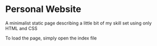 # Personal Website

A minimalist static page describing a little bit of my skill set using only HTML and CSS

To load the page, simply open the index file
